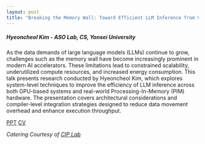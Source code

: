 ```yaml
---
layout: post
title: "Breaking the Memory Wall: Toward Efficient LLM Inference from GPU Architectures to Real-World PIM Systems"
---
```


<h5>
    Hyeoncheol Kim - ASO Lab, CS, Yonsei University
</h5>

As the data demands of large language models (LLMs) continue to grow, challenges such as the memory wall have become increasingly prominent in modern AI accelerators. These limitations lead to constrained scalability, underutilized compute resources, and increased energy consumption. This talk presents research conducted by Hyeoncheol Kim, which explores system-level techniques to improve the efficiency of LLM inference across both GPU-based systems and real-world Processing-In-Memory (PIM) hardware. The presentation covers architectural considerations and compiler-level integration strategies designed to reduce data movement overhead and enhance execution throughput.

[PPT](https://drive.google.com/file/d/1Z2XLVHEKWNNyF7bpp-8u6jXSsZMWRWGJ/view?usp=share_link)
[CV](https://www.linkedin.com/in/hyeoncheol-kim-8a2337285)

<i>
    Catering Courtesy of <a href="https://www.ciplab.kr/">CIP Lab</a>
</i>

